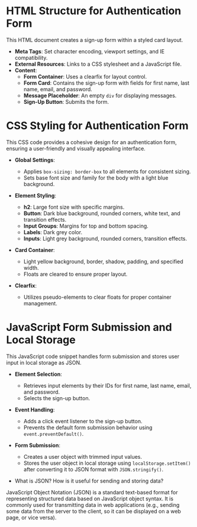 # HTML Structure for Authentication Form

This HTML document creates a sign-up form within a styled card layout.

- **Meta Tags**: Set character encoding, viewport settings, and IE compatibility.
- **External Resources**: Links to a CSS stylesheet and a JavaScript file.
- **Content**:
  - **Form Container**: Uses a clearfix for layout control.
  - **Form Card**: Contains the sign-up form with fields for first name, last name, email, and password.
  - **Message Placeholder**: An empty `div` for displaying messages.
  - **Sign-Up Button**: Submits the form.

# CSS Styling for Authentication Form

This CSS code provides a cohesive design for an authentication form, ensuring a user-friendly and visually appealing interface.

- **Global Settings**: 
  - Applies `box-sizing: border-box` to all elements for consistent sizing.
  - Sets base font size and family for the body with a light blue background.

- **Element Styling**:
  - **h2**: Large font size with specific margins.
  - **Button**: Dark blue background, rounded corners, white text, and transition effects.
  - **Input Groups**: Margins for top and bottom spacing.
  - **Labels**: Dark grey color.
  - **Inputs**: Light grey background, rounded corners, transition effects.

- **Card Container**:
  - Light yellow background, border, shadow, padding, and specified width.
  - Floats are cleared to ensure proper layout.

- **Clearfix**:
  - Utilizes pseudo-elements to clear floats for proper container management.

# JavaScript Form Submission and Local Storage

This JavaScript code snippet handles form submission and stores user input in local storage as JSON.

- **Element Selection**:
  - Retrieves input elements by their IDs for first name, last name, email, and password.
  - Selects the sign-up button.

- **Event Handling**:
  - Adds a click event listener to the sign-up button.
  - Prevents the default form submission behavior using `event.preventDefault()`.

- **Form Submission**:
  - Creates a user object with trimmed input values.
  - Stores the user object in local storage using `localStorage.setItem()` after converting it to JSON format with `JSON.stringify()`.

* What is JSON? How is it useful for sending and storing data?

JavaScript Object Notation (JSON) is a standard text-based format for representing structured data based on JavaScript object syntax. It is commonly used for transmitting data in web applications (e.g., sending some data from the server to the client, so it can be displayed on a web page, or vice versa).

